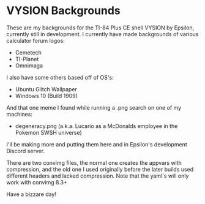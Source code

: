 # VYSION Backgrounds

These are my backgrounds for the TI-84 Plus CE shell VYSION by Epsilon, currently still
in development.
I currently have made backgrounds of various calculator forum logos:

* Cemetech
* TI-Planet
* Omnimaga

I also have some others based off of OS's:

* Ubuntu Glitch Wallpaper
* Windows 10 (Build 1909)

And that one meme I found while running a .png search on one of my machines:

* degeneracy.png (a.k.a. Lucario as a McDonalds employee in the Pokemon SWSH universe)

I'll be making more and putting them here and in Epsilon's development Discord server.

There are two convimg files, the normal one creates the appvars with compression, and
the old one I used originally before the later builds used different headers and lacked
compression.
Note that the yaml's will only work with convimg 8.3+

Have a bizzare day!
